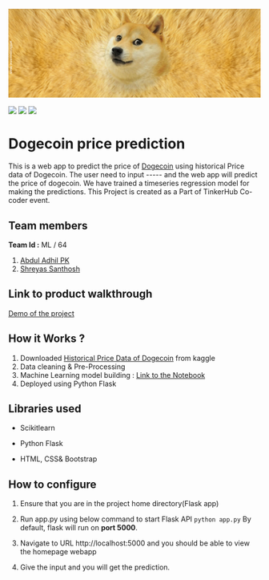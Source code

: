 ![](./docs/doge-banner.jpg)


![](https://img.shields.io/badge/Made%20with-Jupyter-orange?style=for-the-badge&logo=Jupyter)
![](https://img.shields.io/badge/Python-14354C?style=for-the-badge&logo=python&logoColor=white)
![](https://img.shields.io/badge/Flask-000000?style=for-the-badge&logo=flask&logoColor=white)

# Dogecoin price prediction
This is a web app to predict the price of [Dogecoin](https://dogecoin.com/) using historical Price data of Dogecoin. The user need to input ----- and the web app will predict the price of dogecoin. We have trained a timeseries regression model for making the predictions. This Project is created as a Part of TinkerHub Co-coder event.

## Team members
 **Team Id :** ML / 64
1. [Abdul Adhil PK](https://github.com/adhilcodes)
2. [Shreyas Santhosh](https://github.com/)


## Link to product walkthrough
[Demo of the project](https://github.com/)

## How it Works ?
1. Downloaded [Historical Price Data of Dogecoin](https://www.kaggle.com/dhruvildave/dogecoin-historical-data) from kaggle
2. Data cleaning & Pre-Processing
3. Machine Learning model building : [Link to the Notebook](./model/notebook.ipynb)
4. Deployed using Python Flask 

## Libraries used

 - Scikitlearn

 - Python Flask

 - HTML, CSS& Bootstrap

## How to configure
1. Ensure that you are in the project home directory(Flask app)

2. Run app.py using below command to start Flask API `python app.py` By default, flask will run on **port 5000**.

3. Navigate to URL http://localhost:5000 and you should be able to view the homepage webapp

3. Give the input and you will get the prediction.


